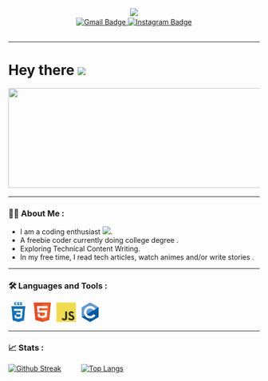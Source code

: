 <!--
**visrm/visrm** is a ✨ _special_ ✨ repository because its `README.md` (this file) appears on your GitHub profile.
-->
<div id="header" align="center">
  <img src="https://media2.giphy.com/media/Y4ak9Ki2GZCbJxAnJD/giphy.gif?cid=6c09b9529c9ac2641712422df7f8ac2a31d6b72e9f1680fc&rid=giphy.gif&ct=g" width="100"/>
</div>
<div id="badges" align="center">
<a href="mailto:xern6852@gmail.com">
 <img src="https://img.shields.io/badge/xern6852@gmail-FF2400?style=for-the-badge&logo=gmail&logoColor=white" alt="Gmail Badge"/>
</a>
<a href="https://www.instagram.com/invites/contact/?i=1eiodgvmtqx3n&utm_content=3u6meb1">
 <img src="https://img.shields.io/badge/crescent&#95;.rahul-E95950.svg?style=for-the-badge&logo=Instagram&logoColor=white" alt="Instagram Badge"/>
</a><br>
<img src="https://komarev.com/ghpvc/?username=visrm&style=flat-square&color=brightgreen" alt=""/>
</div>

---
<h1>
  Hey there 
  <img src="https://media.giphy.com/media/hvRJCLFzcasrR4ia7z/giphy.gif" width="30px"/>
</h1>
<div align="center"> 
<img src="https://media2.giphy.com/media/Z5wkhg0jL0GLgTfahh/giphy.gif?cid=6c09b9529e5416ac13d80f32e03d5731f5532dfb8b631d20&rid=giphy.gif&ct=g" width="600" height="200"/>
</div>

---
### :man_technologist:  About Me :
- I am a coding enthusiast <img src="https://media.giphy.com/media/WUlplcMpOCEmTGBtBW/giphy.gif" width="30">.
- A freebie coder currently doing college degree .
- Exploring Technical Content Writing.
- In my free time, I read tech articles, watch animes and/or write stories .

---
### :hammer_and_wrench:  Languages and Tools :
<div> 
<img src="https://github.com/devicons/devicon/blob/master/icons/css3/css3-plain-wordmark.svg" title="CSS3" alt="CSS" width="40" height="40"/>&nbsp;
<img src="https://github.com/devicons/devicon/blob/master/icons/html5/html5-original.svg" title="HTML5" alt="HTML" width="40" height="40"/>&nbsp; 
<img src="https://github.com/devicons/devicon/blob/master/icons/javascript/javascript-original.svg" title="JavaScript" alt="JavaScript" width="40" height="40"/>&nbsp; 
<img src="https://github.com/devicons/devicon/blob/master/icons/c/c-original.svg" title="C" alt="C" width="40" height="40"/> 

</div>

---
### 📈  Stats :

 [![Github Streak](http://github-readme-streak-stats.herokuapp.com?user=visrm&theme=dark&background=000000)](https://git.io/streak-stats) 
 &emsp; &emsp;
 [![Top Langs](https://github-readme-stats.vercel.app/api/top-langs/?username=visrm&layout=compact)](https://github.com/visrm/github-readme-stats)
